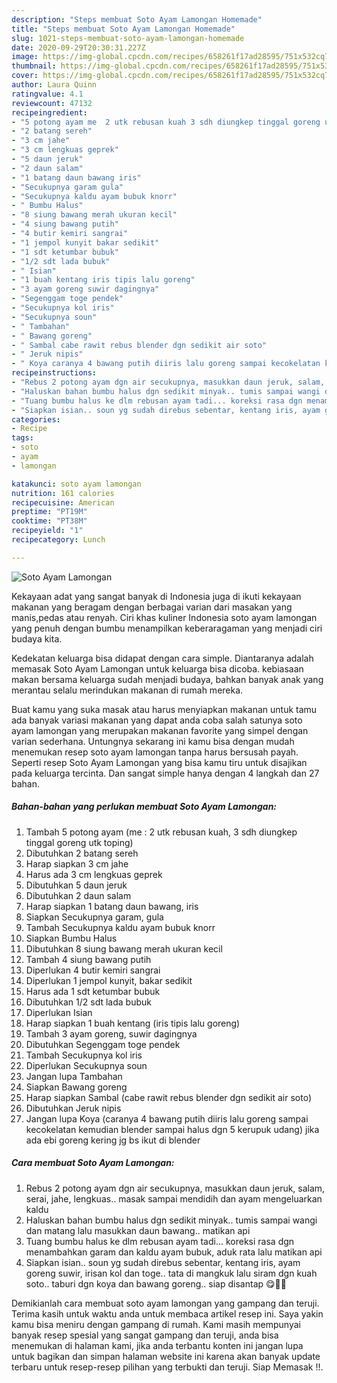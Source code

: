 ```yaml
---
description: "Steps membuat Soto Ayam Lamongan Homemade"
title: "Steps membuat Soto Ayam Lamongan Homemade"
slug: 1021-steps-membuat-soto-ayam-lamongan-homemade
date: 2020-09-29T20:30:31.227Z
image: https://img-global.cpcdn.com/recipes/658261f17ad28595/751x532cq70/soto-ayam-lamongan-foto-resep-utama.jpg
thumbnail: https://img-global.cpcdn.com/recipes/658261f17ad28595/751x532cq70/soto-ayam-lamongan-foto-resep-utama.jpg
cover: https://img-global.cpcdn.com/recipes/658261f17ad28595/751x532cq70/soto-ayam-lamongan-foto-resep-utama.jpg
author: Laura Quinn
ratingvalue: 4.1
reviewcount: 47132
recipeingredient:
- "5 potong ayam me  2 utk rebusan kuah 3 sdh diungkep tinggal goreng utk toping"
- "2 batang sereh"
- "3 cm jahe"
- "3 cm lengkuas geprek"
- "5 daun jeruk"
- "2 daun salam"
- "1 batang daun bawang iris"
- "Secukupnya garam gula"
- "Secukupnya kaldu ayam bubuk knorr"
- " Bumbu Halus"
- "8 siung bawang merah ukuran kecil"
- "4 siung bawang putih"
- "4 butir kemiri sangrai"
- "1 jempol kunyit bakar sedikit"
- "1 sdt ketumbar bubuk"
- "1/2 sdt lada bubuk"
- " Isian"
- "1 buah kentang iris tipis lalu goreng"
- "3 ayam goreng suwir dagingnya"
- "Segenggam toge pendek"
- "Secukupnya kol iris"
- "Secukupnya soun"
- " Tambahan"
- " Bawang goreng"
- " Sambal cabe rawit rebus blender dgn sedikit air soto"
- " Jeruk nipis"
- " Koya caranya 4 bawang putih diiris lalu goreng sampai kecokelatan kemudian blender sampai halus dgn 5 kerupuk udang jika ada ebi goreng kering jg bs ikut di blender"
recipeinstructions:
- "Rebus 2 potong ayam dgn air secukupnya, masukkan daun jeruk, salam, serai, jahe, lengkuas.. masak sampai mendidih dan ayam mengeluarkan kaldu"
- "Haluskan bahan bumbu halus dgn sedikit minyak.. tumis sampai wangi dan matang lalu masukkan daun bawang.. matikan api"
- "Tuang bumbu halus ke dlm rebusan ayam tadi... koreksi rasa dgn menambahkan garam dan kaldu ayam bubuk, aduk rata lalu matikan api"
- "Siapkan isian.. soun yg sudah direbus sebentar, kentang iris, ayam goreng suwir, irisan kol dan toge.. tata di mangkuk lalu siram dgn kuah soto.. taburi dgn koya dan bawang goreng.. siap disantap 😋👍🏻"
categories:
- Recipe
tags:
- soto
- ayam
- lamongan

katakunci: soto ayam lamongan 
nutrition: 161 calories
recipecuisine: American
preptime: "PT19M"
cooktime: "PT38M"
recipeyield: "1"
recipecategory: Lunch

---
```



![Soto Ayam Lamongan](https://img-global.cpcdn.com/recipes/658261f17ad28595/751x532cq70/soto-ayam-lamongan-foto-resep-utama.jpg)

Kekayaan adat yang sangat banyak di Indonesia juga di ikuti kekayaan makanan yang beragam dengan berbagai varian dari masakan yang manis,pedas atau renyah. Ciri khas kuliner Indonesia soto ayam lamongan yang penuh dengan bumbu menampilkan keberaragaman yang menjadi ciri budaya kita.


Kedekatan keluarga bisa didapat dengan cara simple. Diantaranya adalah memasak Soto Ayam Lamongan untuk keluarga bisa dicoba. kebiasaan makan bersama keluarga sudah menjadi budaya, bahkan banyak anak yang merantau selalu merindukan makanan di rumah mereka.



Buat kamu yang suka masak atau harus menyiapkan makanan untuk tamu ada banyak variasi makanan yang dapat anda coba salah satunya soto ayam lamongan yang merupakan makanan favorite yang simpel dengan varian sederhana. Untungnya sekarang ini kamu bisa dengan mudah menemukan resep soto ayam lamongan tanpa harus bersusah payah.
Seperti resep Soto Ayam Lamongan yang bisa kamu tiru untuk disajikan pada keluarga tercinta. Dan sangat simple hanya dengan 4 langkah dan 27 bahan.


<!--inarticleads1-->

##### Bahan-bahan yang perlukan membuat Soto Ayam Lamongan:

1. Tambah 5 potong ayam (me : 2 utk rebusan kuah, 3 sdh diungkep tinggal goreng utk toping)
1. Dibutuhkan 2 batang sereh
1. Harap siapkan 3 cm jahe
1. Harus ada 3 cm lengkuas geprek
1. Dibutuhkan 5 daun jeruk
1. Dibutuhkan 2 daun salam
1. Harap siapkan 1 batang daun bawang, iris
1. Siapkan Secukupnya garam, gula
1. Tambah Secukupnya kaldu ayam bubuk knorr
1. Siapkan  Bumbu Halus
1. Dibutuhkan 8 siung bawang merah ukuran kecil
1. Tambah 4 siung bawang putih
1. Diperlukan 4 butir kemiri sangrai
1. Diperlukan 1 jempol kunyit, bakar sedikit
1. Harus ada 1 sdt ketumbar bubuk
1. Dibutuhkan 1/2 sdt lada bubuk
1. Diperlukan  Isian
1. Harap siapkan 1 buah kentang (iris tipis lalu goreng)
1. Tambah 3 ayam goreng, suwir dagingnya
1. Dibutuhkan Segenggam toge pendek
1. Tambah Secukupnya kol iris
1. Diperlukan Secukupnya soun
1. Jangan lupa  Tambahan
1. Siapkan  Bawang goreng
1. Harap siapkan  Sambal (cabe rawit rebus blender dgn sedikit air soto)
1. Dibutuhkan  Jeruk nipis
1. Jangan lupa  Koya (caranya 4 bawang putih diiris lalu goreng sampai kecokelatan kemudian blender sampai halus dgn 5 kerupuk udang) jika ada ebi goreng kering jg bs ikut di blender




<!--inarticleads2-->

##### Cara membuat  Soto Ayam Lamongan:

1. Rebus 2 potong ayam dgn air secukupnya, masukkan daun jeruk, salam, serai, jahe, lengkuas.. masak sampai mendidih dan ayam mengeluarkan kaldu
1. Haluskan bahan bumbu halus dgn sedikit minyak.. tumis sampai wangi dan matang lalu masukkan daun bawang.. matikan api
1. Tuang bumbu halus ke dlm rebusan ayam tadi... koreksi rasa dgn menambahkan garam dan kaldu ayam bubuk, aduk rata lalu matikan api
1. Siapkan isian.. soun yg sudah direbus sebentar, kentang iris, ayam goreng suwir, irisan kol dan toge.. tata di mangkuk lalu siram dgn kuah soto.. taburi dgn koya dan bawang goreng.. siap disantap 😋👍🏻




Demikianlah cara membuat soto ayam lamongan yang gampang dan teruji. Terima kasih untuk waktu anda untuk membaca artikel resep ini. Saya yakin kamu bisa meniru dengan gampang di rumah. Kami masih mempunyai banyak resep spesial yang sangat gampang dan teruji, anda bisa menemukan di halaman kami, jika anda terbantu konten ini jangan lupa untuk bagikan dan simpan halaman website ini karena akan banyak update terbaru untuk resep-resep pilihan yang terbukti dan teruji. Siap Memasak !!. 
